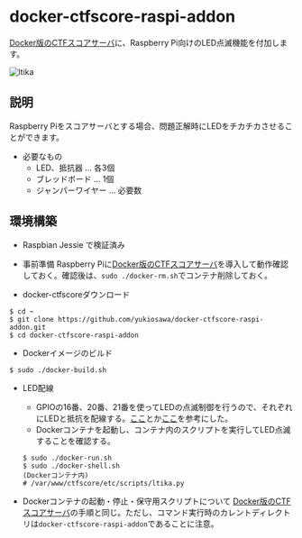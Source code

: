 docker-ctfscore-raspi-addon
===========================

[Docker版のCTFスコアサーバ](https://github.com/yukiosawa/docker-ctfscore)に、Raspberry Pi向けのLED点滅機能を付加します。

![ltika](https://user-images.githubusercontent.com/12450447/29386272-22b185e2-8316-11e7-8a43-d2da3206db48.jpg)


## 説明
Raspberry Piをスコアサーバとする場合、問題正解時にLEDをチカチカさせることができます。
- 必要なもの
    - LED、抵抗器 ... 各3個
    - ブレッドボード ... 1個
    - ジャンパーワイヤー ... 必要数


## 環境構築
- Raspbian Jessie で検証済み

- 事前準備
Raspberry Piに[Docker版のCTFスコアサーバ](https://github.com/yukiosawa/docker-ctfscore)を導入して動作確認しておく。確認後は、`sudo ./docker-rm.sh`でコンテナ削除しておく。

- docker-ctfscoreダウンロード
```
$ cd ~
$ git clone https://github.com/yukiosawa/docker-ctfscore-raspi-addon.git
$ cd docker-ctfscore-raspi-addon
```

- Dockerイメージのビルド
```
$ sudo ./docker-build.sh
```

- LED配線
    - GPIOの16番、20番、21番を使ってLEDの点滅制御を行うので、それぞれにLEDと抵抗を配線する。[ここ](http://deviceplus.jp/hobby/raspberrypi_entry_009/)とか[ここ](http://iwasakiyouhei.com/post-2118/)を参考にした。
    - Dockerコンテナを起動し、コンテナ内のスクリプトを実行してLED点滅することを確認する。
    ```
    $ sudo ./docker-run.sh
    $ sudo ./docker-shell.sh
    (Dockerコンテナ内)
    # /var/www/ctfscore/etc/scripts/ltika.py
    ```

- Dockerコンテナの起動・停止・保守用スクリプトについて
[Docker版のCTFスコアサーバ](https://github.com/yukiosawa/docker-ctfscore)の手順と同じ。ただし、コマンド実行時のカレントディレクトリは`docker-ctfscore-raspi-addon`であることに注意。

